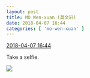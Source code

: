 ```yaml
---
layout: post
title: MO Wen-xuan (莫文轩)
date: 2018-04-07 16:44
categories: [ 'mo-wen-xuan' ]
---
```


<div class="weibo-info">
  <a href="https://weibo.com/6505418468/GaZRC9pjd">2018-04-07 16:44</a>
</div>

Take a selfie.

<!-- more -->

<a href="http://wx3.sinaimg.cn/mw690/0076g4wkgy1fq46py2knhj30qo0qo78j.jpg">
  <img class="weibo-pic-preview" src="http://wx3.sinaimg.cn/orj360/0076g4wkgy1fq46py2knhj30qo0qo78j.jpg" />
</a>
